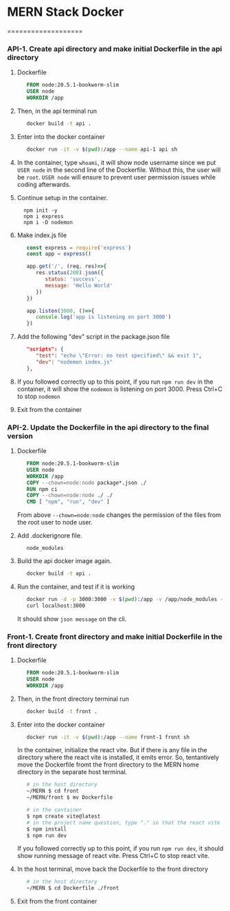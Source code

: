 # MERN Stack Docker
===================

### API-1. Create api directory and make initial Dockerfile in the api directory
1) Dockerfile
   ```Dockerfile
      FROM node:20.5.1-bookworm-slim
      USER node
      WORKDIR /app
   ```

2) Then, in the api terminal run
   ```bash
      docker build -t api .
   ```

3) Enter into the docker container
   ```bash
      docker run -it -v $(pwd):/app --name api-1 api sh   
   ```

4) In the container, type ```whoami```, it will show node username since we put ```USER node``` in the second line of the Dockerfile. Without this, the user will be ```root```. ```USER node``` will ensure to prevent user permission issues while coding afterwards.

5) Continue setup in the container.
    ```
      npm init -y
      npm i express
      npm i -D nodemon
    ```

6) Make index.js file
   ```javascript
      const express = require('express')
      const app = express()

      app.get('/', (req, res)=>{
         res.status(200).json({
            status: 'success',
            message: 'Hello World'
         })
      })

      app.listen(3000, ()=>{
         console.log('app is listening on port 3000')
      })
   ```

7) Add the following "dev" script in the package.json file
   ```json
      "scripts": {
         "test": "echo \"Error: no test specified\" && exit 1",
         "dev": "nodemon index.js"
      },
   ```

8) If you followed correctly up to this point, if you run ```npm run dev``` in the container, it will show the ```nodemon``` is listening on port 3000. Press Ctrl+C to stop ```nodemon```

9) Exit from the container


### API-2. Update the Dockerfile in the api directory to the final version
1) Dockerfile
   ```Dockerfile
      FROM node:20.5.1-bookworm-slim
      USER node
      WORKDIR /app
      COPY --chown=node:node package*.json ./
      RUN npm ci
      COPY --chown=node:node ./ ./
      CMD [ "npm", "run", "dev" ]
   ```

   From above ```--chown=node:node``` changes the permission of the files from the root user to node user.

2) Add .dockerignore file.
   ```.dockerignore
      node_modules
   ```

3) Build the api docker image again. 
   ```bash
      docker build -t api .
   ```

4) Run the container, and test if it is working
   ```bash
      docker run -d -p 3000:3000 -v $(pwd):/app -v /app/node_modules --name api-1 api
      curl localhost:3000
   ```

   It should show ```json message``` on the cli.


### Front-1. Create front directory and make initial Dockerfile in the front directory
1) Dockerfile
   ```Dockerfile
      FROM node:20.5.1-bookworm-slim
      USER node
      WORKDIR /app
   ```

2) Then, in the front directory terminal run
   ```bash
      docker build -t front .
   ```

3) Enter into the docker container
   ```bash
      docker run -it -v $(pwd):/app --name front-1 front sh   
   ```

   In the container, initialize the react vite. But if there is any file in the directory where the react vite is installed, it emits error. So, tentantively move the Dockerfile fromt the front directory to the MERN home directory in the separate host terminal.

   ```bash
      # in the host directory
      ~/MERN $ cd front
      ~/MERN/front $ mv Dockerfile

      # in the container
      $ npm create vite@latest
      # in the project name question, type "." so that the react vite is installed in the front directory. And then, choose appropriate framework and its variant
      $ npm install
      $ npm run dev      
   ```

   If you followed correctly up to this point, if you run ```npm run dev```, it should show running message of react vite. Press Ctrl+C to stop react vite.

4) In the host terminal, move back the Dockerfile to the front directory
   ```bash
      # in the host directory
      ~/MERN $ cd Dockerfile ./front
   ```

5) Exit from the front container

